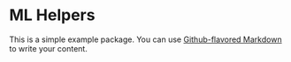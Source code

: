 # ML Helpers

This is a simple example package. You can use
[Github-flavored Markdown](https://guides.github.com/features/mastering-markdown/)
to write your content.